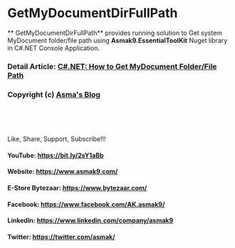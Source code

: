 #  GetMyDocumentDirFullPath
** GetMyDocumentDirFullPath** provides running solution to Get system MyDocument folder/file path using **Asmak9.EssentialToolKit** Nuget library in C#.NET Console Application.

### Detail Article: [C#.NET: How to Get MyDocument Folder/File Path](https://bit.ly/305BLG0)

### Copyright (c) [Asma's Blog](https://www.asmak9.com/)

<br/>
<br/>
<br/>

Like, Share, Support, Subscribe!!!

#### YouTube: https://bit.ly/2sY1aBb 

#### Website: https://www.asmak9.com/

#### E-Store Bytezaar: https://www.bytezaar.com/

#### Facebook: https://www.facebook.com/AK.asmak9/

#### LinkedIn: https://www.linkedin.com/company/asmak9

#### Twitter: https://twitter.com/asmak/
